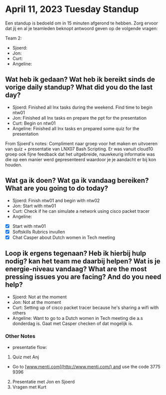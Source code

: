 # April 11, 2023 Tuesday Standup

Een standup is bedoeld om in 15 minuten afgerond te hebben. Zorg ervoor dat jij en al je teamleden beknopt antwoord geven op de volgende vragen:

Team 2:

- Sjoerd:
- Jon:
- Curt:
- Angeline:

## Wat heb ik gedaan? Wat heb ik bereikt sinds de vorige daily standup? What did you do the last day?

- Sjoerd: Finished all lnx tasks during the weekend. Find time to begin ntw01
- Jon: Finished all lnx tasks en prepare the ppt for the presentation
- Curt: Begin on ntw01
- Angeline: Finished all lnx tasks en prepared some quiz for the presentation

From Sjoerd's notes: Compliment naar groep voor het maken en uitvoeren van quiz + presentatie van LNX07 Bash Scripting. Er was vanuit cloud10 groep ook fijne feedback dat het uitgebreide, nauwkeurig informatie was die op een manier werd gepresenteerd waardoor je je aandacht er bij kon houden.

## Wat ga ik doen? Wat ga ik vandaag bereiken? What are you going to do today?

- Sjoerd: Finish ntw01 and begin with ntw02
- Jon: Start with ntw01
- Curt: Check if he can simulate a network using cisco packet tracer
- Angeline:
- [x] Start with ntw01
- [x] Softskills Rubrics invullen
- [x] Chat Casper about Dutch women in Tech meeting

## Loop ik ergens tegenaan? Heb ik hierbij hulp nodig? kan het team me daarbij helpen? Wat is je energie-niveau vandaag? What are the most pressing issues you are facing? And do you need help?

- Sjoerd: Not at the moment
- Jon: Not at the moment
- Curt: Setting up of cisco packet tracer because he's sharing a wifi with others
- Angeline: Want to go to a Dutch women in Tech meeting die a.s donderdag is. Gaat met Casper checken of dat mogelijk is.

### Other Notes

- presentatie flow:

1. Quiz met Anj

- Go to [www.menti.com](http://www.menti.com/) and use the code 3775 9396

2. Presentatie met Jon en Sjoerd
3. Vragen met Kurt
